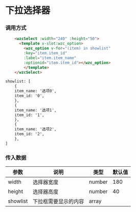 # 下拉选择器

### 调用方式
``` html
    <wzcSelect :width="240" :height="50">
      <template v-slot:wzc_option>
		<wzc_option v-for="(item) in showlist"
        :key="item.item_id"
        :label="item.item_name"
        :optionid="item.item_id"></wzc_option>
		</template>
    </wzcSelect>
```



``` html
showlist: [
    {
    item_name: '选项0',
    item_id: '0',
    },
    {
    item_name: '选项1',
    item_id: '1',
    },
    {
    item_name: '选项2',
    item_id: '2',
    },
]
```

### 传入数据
| 参数 | 说明 | 类型 | 默认值 |
|--|--|--|--|
| width | 选择器宽度 | number | 180 |
| height | 选择器高度 | number | 40 |
| showlist | 下拉框需要显示的内容 | array | |

<br/>